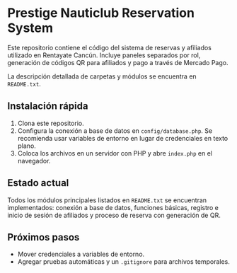 # Prestige Nauticlub Reservation System

Este repositorio contiene el código del sistema de reservas y afiliados utilizado en Rentayate Cancún. Incluye paneles separados por rol, generación de códigos QR para afiliados y pago a través de Mercado Pago.

La descripción detallada de carpetas y módulos se encuentra en `README.txt`.

## Instalación rápida
1. Clona este repositorio.
2. Configura la conexión a base de datos en `config/database.php`. Se recomienda usar variables de entorno en lugar de credenciales en texto plano.
3. Coloca los archivos en un servidor con PHP y abre `index.php` en el navegador.

## Estado actual
Todos los módulos principales listados en `README.txt` se encuentran implementados: conexión a base de datos, funciones básicas, registro e inicio de sesión de afiliados y proceso de reserva con generación de QR.

## Próximos pasos
- Mover credenciales a variables de entorno.
- Agregar pruebas automáticas y un `.gitignore` para archivos temporales.


